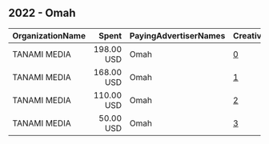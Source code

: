 ## 2022 - Omah 
|OrganizationName|Spent|PayingAdvertiserNames|CreativeUrls|Impressions|Genders|AgeBrackets|CountryCodes|BillingAddresses|CandidateBallotInformation|
|:---|---:|:---|:---|---:|:---|:---|:---|:---|:---|
|TANAMI MEDIA|198.00 USD|Omah|[0](https://www.snap.com/political-ads/asset/e0230de05f4fc634c02b51e207d964117e86f36c89e390e8955d2afcdc395213?mediaType=mp4)|105,940||18+|kuwait|KW||
|TANAMI MEDIA|168.00 USD|Omah|[1](https://www.snap.com/political-ads/asset/2d606db99c0320f657b68a4a850af2f563987f11f37f660e934a4a832f9522e2?mediaType=mp4)|86,456||18+|kuwait|KW||
|TANAMI MEDIA|110.00 USD|Omah|[2](https://www.snap.com/political-ads/asset/e0230de05f4fc634c02b51e207d964117e86f36c89e390e8955d2afcdc395213?mediaType=mp4)|58,205||18+|kuwait|KW||
|TANAMI MEDIA|50.00 USD|Omah|[3](https://www.snap.com/political-ads/asset/3d1059904a9294cdaaf0e73954f15d7eb7de66b5d4d64055ada300ba39df1052?mediaType=mp4)|7,021||18+|kuwait|KW||
